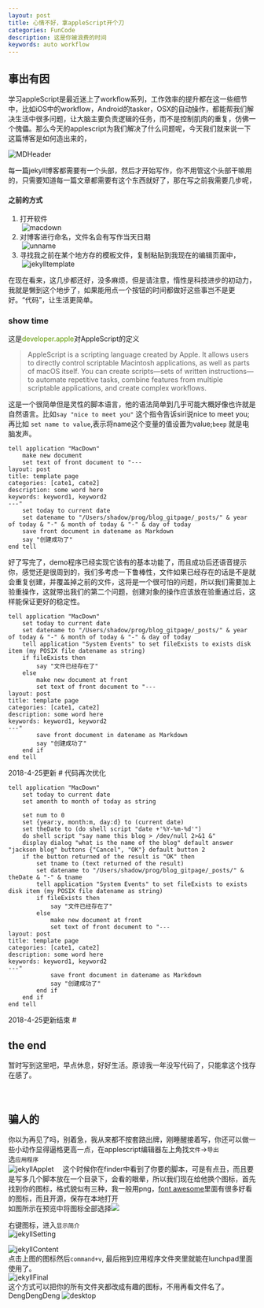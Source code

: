 ```yaml
---
layout: post
title: 心情不好，拿appleScript开个刀
categories: FunCode
description: 这是你被浪费的时间
keywords: auto workflow
---
```


## 事出有因
学习appleScript是最近迷上了workflow系列，工作效率的提升都在这一些细节中，比如iOS中的workflow，Android的tasker，OSX的自动操作，都能帮我们解决生活中很多问题，让大脑主要负责逻辑的任务，而不是控制肌肉的重复，仿佛一个傀儡。那么今天的applescript为我们解决了什么问题呢，今天我们就来说一下这篇博客是如何造出来的，

![MDHeader](/image/appleScript/MDHeader.png)

    
每一篇jekyll博客都需要有一个头部，然后才开始写作，你不用管这个头部干嘛用的，只需要知道每一篇文章都需要有这个东西就好了，那在写之前我需要几步呢，

#### 之前的方式
1. 打开软件<br> ![macdown](/image/appleScript/macDownIcon.png)
2. 对博客进行命名，文件名会有写作当天日期<br> ![unname](/image/appleScript/unname.png)
3. 寻找我之前在某个地方存的模板文件，复制粘贴到我现在的编辑页面中，<br> ![jekylltemplate](/image/appleScript/Jekylltemplate.png)

在现在看来，这几步都还好，没多麻烦，但是请注意，惰性是科技进步的初动力，我就是懒到这个地步了，如果能用点一个按钮的时间都做好这些事岂不是更好。“代码”，让生活更简单。













### show time
这是<font color=#609900>developer.apple</font>对AppleScript的定义

>AppleScript is a scripting language created by Apple. It allows users to directly control scriptable Macintosh applications, as well as parts of macOS itself. You can create scripts—sets of written instructions—to automate repetitive tasks, combine features from multiple scriptable applications, and create complex workflows.<br>


这是一个很简单但是灵性的脚本语言，他的语法简单到几乎可能大概好像也许就是自然语言。比如`say "nice to meet you"` 这个指令告诉siri说nice to meet you;再比如 `set name to value`,表示将name这个变量的值设置为value;`beep` 就是电脑发声。

	tell application "MacDown"
		make new document
		set text of front document to "---
	layout: post
	title: template page
	categories: [cate1, cate2]
	description: some word here
	keywords: keyword1, keyword2
	---"
		set today to current date
		set datename to "/Users/shadow/prog/blog_gitpage/_posts/" & year of today & "-" & month of today & "-" & day of today
		save front document in datename as Markdown
		say "创建成功了"
	end tell
	
好了写完了，demo程序已经实现它该有的基本功能了，而且成功后还语音提示你，感觉还是很周到的，我们多考虑一下鲁棒性，文件如果已经存在的话是不是就会重复创建，并覆盖掉之前的文件，这将是一个很可怕的问题，所以我们需要加上验重操作，这就带出我们的第二个问题，创建对象的操作应该放在验重通过后，这样能保证更好的稳定性。

	tell application "MacDown"
		set today to current date
		set datename to "/Users/shadow/prog/blog_gitpage/_posts/" & year of today & "-" & month of today & "-" & day of today
		tell application "System Events" to set fileExists to exists disk item (my POSIX file datename as string)
		if fileExists then
			say "文件已经存在了"
		else
			make new document at front
			set text of front document to "---
	layout: post
	title: template page
	categories: [cate1, cate2]
	description: some word here
	keywords: keyword1, keyword2
	---"
			save front document in datename as Markdown
			say "创建成功了"
		end if
	end tell
	 
2018-4-25更新 # 代码再次优化

	tell application "MacDown"
		set today to current date
		set amonth to month of today as string
		
		set num to 0
		set {year:y, month:m, day:d} to (current date)
		set theDate to (do shell script "date +'%Y-%m-%d'")
		do shell script "say name this blog > /dev/null 2>&1 &"
		display dialog "what is the name of the blog" default answer "jackson blog" buttons {"Cancel", "OK"} default button 2
		if the button returned of the result is "OK" then
			set tname to (text returned of the result)
			set datename to "/Users/shadow/prog/blog_gitpage/_posts/" & theDate & "-" & tname
			tell application "System Events" to set fileExists to exists disk item (my POSIX file datename as string)
			if fileExists then
				say "文件已经存在了"
			else
				make new document at front
				set text of front document to "---
	layout: post
	title: template page
	categories: [cate1, cate2]
	description: some word here
	keywords: keyword1, keyword2
	---"
				save front document in datename as Markdown
				say "创建成功了"
			end if	
		end if
	end tell
	
2018-4-25更新结束 #
## the end

暂时写到这里吧，早点休息，好好生活。原谅我一年没写代码了，只能拿这个找存在感了。
<br><br><br>
## 骗人的
你以为再见了吗，别着急，我从来都不按套路出牌，刚睡醒接着写，你还可以做一些小动作显得逼格更高一点，在applescript编辑器左上角找`文件`->`导出` <br>
选`应用程序`<br> ![jekyllApplet](/image/appleScript/jekyllApplet.png) 
&emsp;这个时候你在finder中看到了你要的脚本，可是有点丑，而且要是写多几个脚本放在一个目录下，会看的眼晕，所以我们现在给他换个图标，首先找到你的图标，格式貌似有三种，我一般用png，[font awesome](https://fontawesome.com/icons)里面有很多好看的图标，而且开源，保存在本地打开<br> 如图所示在预览中将图标全部选择![](/image/appleScript/jekyllIcon.png)

右键图标，进入`显示简介`<br>![jekyllSetting](/image/appleScript/jekyllSetting.png)

![jekyllContent](/image/appleScript/jekyllContent.png)<br>
点击上图的图标然后`command+v`,
最后拖到应用程序文件夹里就能在lunchpad里面使用了。<br>
![jekyllFinal](/image/appleScript/jekyllFinal.png)<br>
这个方式可以把你的所有文件夹都改成有趣的图标，不用再看文件名了。<br>
DengDengDeng
![desktop](/image/deskTop.png)
